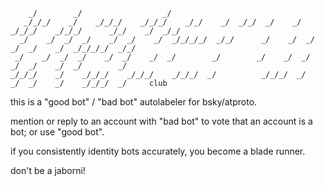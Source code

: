
```
    _/        _/                  _/                                                                        
   _/_/_/    _/    _/_/_/    _/_/_/    _/_/    _/  _/_/  _/    _/  _/_/_/    _/_/_/      _/_/    _/  _/_/   
  _/    _/  _/  _/    _/  _/    _/  _/_/_/_/  _/_/      _/    _/  _/    _/  _/    _/  _/_/_/_/  _/_/        
 _/    _/  _/  _/    _/  _/    _/  _/        _/        _/    _/  _/    _/  _/    _/  _/        _/           
_/_/_/    _/    _/_/_/    _/_/_/    _/_/_/  _/          _/_/_/  _/    _/  _/    _/    _/_/_/  _/     club
```

this is a "good bot" / "bad bot" autolabeler for bsky/atproto.

mention or reply to an account with "bad bot" to vote that an account is a bot; or use "good bot".

if you consistently identity bots accurately, you become a blade runner.

don't be a jaborni!
